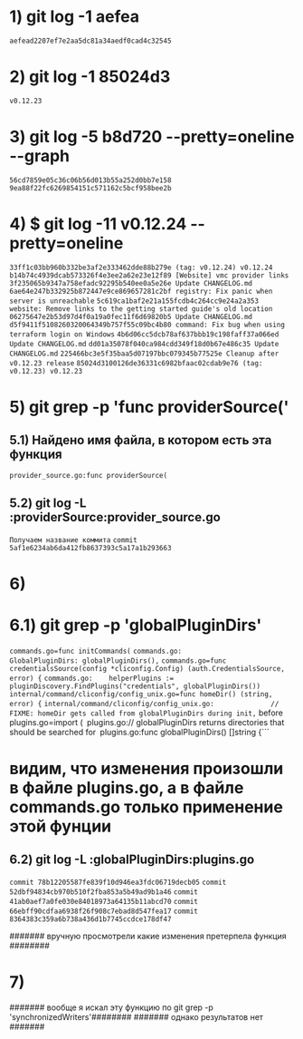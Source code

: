 # 1) git log -1 aefea

```aefead2207ef7e2aa5dc81a34aedf0cad4c32545```

# 2) git log -1 85024d3	

```v0.12.23```

# 3) git log -5 b8d720 --pretty=oneline --graph
	


```56cd7859e05c36c06b56d013b55a252d0bb7e158```
```9ea88f22fc6269854151c571162c5bcf958bee2b```



# 4) $ git log -11 v0.12.24 --pretty=oneline


```33ff1c03bb960b332be3af2e333462dde88b279e (tag: v0.12.24) v0.12.24```
```b14b74c4939dcab573326f4e3ee2a62e23e12f89 [Website] vmc provider links```
```3f235065b9347a758efadc92295b540ee0a5e26e Update CHANGELOG.md```
```6ae64e247b332925b872447e9ce869657281c2bf registry: Fix panic when server is unreachable```
```5c619ca1baf2e21a155fcdb4c264cc9e24a2a353 website: Remove links to the getting started guide's old location```
```06275647e2b53d97d4f0a19a0fec11f6d69820b5 Update CHANGELOG.md```
```d5f9411f5108260320064349b757f55c09bc4b80 command: Fix bug when using terraform login on Windows```
```4b6d06cc5dcb78af637bbb19c198faff37a066ed Update CHANGELOG.md```
```dd01a35078f040ca984cdd349f18d0b67e486c35 Update CHANGELOG.md```
```225466bc3e5f35baa5d07197bbc079345b77525e Cleanup after v0.12.23 release```
```85024d3100126de36331c6982bfaac02cdab9e76 (tag: v0.12.23) v0.12.23```



# 5) git grep -p 'func providerSource('

## 5.1) Найдено имя файла, в котором есть эта функция 
```provider_source.go:func providerSource(```

## 5.2) git log -L :providerSource:provider_source.go

```Получаем название коммита```
```commit 5af1e6234ab6da412fb8637393c5a17a1b293663```


# 6) 

# 6.1) git grep -p 'globalPluginDirs'

```commands.go=func initCommands(```
```commands.go:            GlobalPluginDirs: globalPluginDirs(),```
```commands.go=func credentialsSource(config *cliconfig.Config) (auth.CredentialsSource, error) {```
```commands.go:    helperPlugins := pluginDiscovery.FindPlugins("credentials", globalPluginDirs())```
```internal/command/cliconfig/config_unix.go=func homeDir() (string, error) {```
```internal/command/cliconfig/config_unix.go:              // FIXME: homeDir gets called from globalPluginDirs during init,``` before```
```plugins.go=import (```
```plugins.go:// globalPluginDirs returns directories that should be searched for```
```plugins.go:func globalPluginDirs() []string {```




# видим, что изменения произошли в файле plugins.go, а в файле commands.go только применение этой фунции 

## 6.2) git log -L :globalPluginDirs:plugins.go

```commit 78b12205587fe839f10d946ea3fdc06719decb05```
```commit 52dbf94834cb970b510f2fba853a5b49ad9b1a46```
```commit 41ab0aef7a0fe030e84018973a64135b11abcd70```
```commit 66ebff90cdfaa6938f26f908c7ebad8d547fea17```
```commit 8364383c359a6b738a436d1b7745ccdce178df47```


####### вручную просмотрели какие изменения претерпела функция ######## 


# 7) 



####### вообще я искал эту функцию по git grep -p 'synchronizedWriters'######## 
####### однако результатов нет #######




